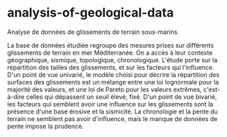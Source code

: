 # analysis-of-geological-data

Analyse de données de glissements de terrain sous-marins

La base de données étudiée regroupe des mesures prises sur différents glissements de terrain en mer Méditerranée. On a accès à leur contexte géographique, sismique, topologique, chronologique. L'étude porte sur la répartition des tailles des glissements, et sur les facteurs qui l'influence. D'un point de vue univarié, le modèle choisi pour décrire la répartition des surfaces des glissements est un mélange entre une loi lognormale pour la majorité des valeurs, et une loi de Pareto pour les valeurs extrêmes, c'est-à-dire celles qui dépassent un seuil élevé, fixé. D'un point de vue bivarié, les facteurs qui semblent avoir une influence sur les glissements sont la présence d'une base érosive et la sismicité. La chronologie et la pente du terrain ne semblent pas avoir d'influence, mais le manque de données de pente impose la prudence.
